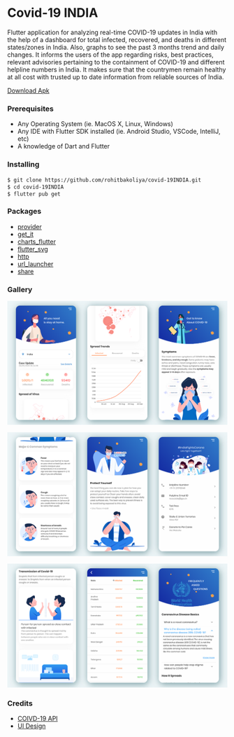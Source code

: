 # Covid-19 INDIA

Flutter application for analyzing real-time COVID-19 updates in India with the help of a dashboard for total infected, recovered, and deaths in different states/zones in India. Also, graphs to see the past 3 months trend and daily changes. It informs the users of the app regarding risks, best practices, relevant advisories pertaining to the containment of COVID-19 and different helpline numbers in India. It makes sure that the countrymen remain healthy at all cost with trusted up to date information from reliable sources of India.

<a href="app-release.apk" download="COVID-19 INDIA" > Download Apk </a>

### Prerequisites

- Any Operating System (ie. MacOS X, Linux, Windows)
- Any IDE with Flutter SDK installed (ie. Android Studio, VSCode, IntelliJ, etc)
- A knowledge of Dart and Flutter


### Installing

```
$ git clone https://github.com/rohitbakoliya/covid-19INDIA.git
$ cd covid-19INDIA
$ flutter pub get
```

### Packages

- [provider](https://pub.dev/packages/provider)
- [get_it](https://pub.dev/packages/get_it)
- [charts_flutter](https://pub.dev/packages/charts_flutter)
- [flutter_svg](https://pub.dev/packages/flutter_svg)
- [http](https://pub.dev/packages/http)
- [url_launcher](https://pub.dev/packages/url_launcher)
- [share](https://pub.dev/packages/share)


### Gallery

![banner1](screenshots/banners/1.png)

![banner2](screenshots/banners/2.png)

![banner3](screenshots/banners/3.png)



### Credits

- [COIVD-19 API](https://github.com/covid19india/api)
- [UI Design](https://www.uplabs.com/posts/coronavirus-information-concept)

